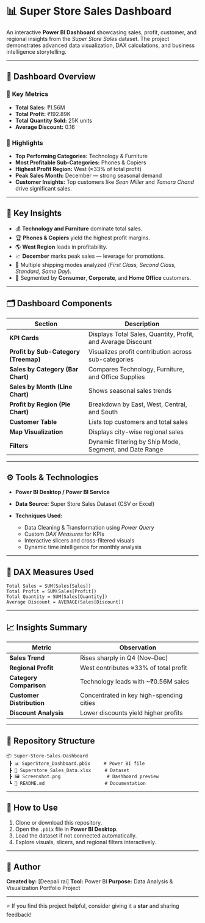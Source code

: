 # 📊 Super Store Sales Dashboard

An interactive **Power BI Dashboard** showcasing sales, profit, customer, and regional insights from the *Super Store Sales* dataset.
The project demonstrates advanced data visualization, DAX calculations, and business intelligence storytelling.

---

## 🧾 Dashboard Overview

### 🔹 **Key Metrics**

* **Total Sales:** ₹1.56M
* **Total Profit:** ₹192.89K
* **Total Quantity Sold:** 25K units
* **Average Discount:** 0.16

### 🔹 **Highlights**

* **Top Performing Categories:** Technology & Furniture
* **Most Profitable Sub-Categories:** Phones & Copiers
* **Highest Profit Region:** West (≈33% of total profit)
* **Peak Sales Month:** December — strong seasonal demand
* **Customer Insights:** Top customers like *Sean Miller* and *Tamara Chand* drive significant sales.

---

## 🧠 Key Insights

* 💰 **Technology and Furniture** dominate total sales.
* 🏆 **Phones & Copiers** yield the highest profit margins.
* 🌎 **West Region** leads in profitability.
* 📈 **December** marks peak sales — leverage for promotions.
* 🚚 Multiple shipping modes analyzed (*First Class, Second Class, Standard, Same Day*).
* 👥 Segmented by **Consumer**, **Corporate**, and **Home Office** customers.

---

## 🗂️ Dashboard Components

| Section                              | Description                                                  |
| ------------------------------------ | ------------------------------------------------------------ |
| **KPI Cards**                        | Displays Total Sales, Quantity, Profit, and Average Discount |
| **Profit by Sub-Category (Treemap)** | Visualizes profit contribution across sub-categories         |
| **Sales by Category (Bar Chart)**    | Compares Technology, Furniture, and Office Supplies          |
| **Sales by Month (Line Chart)**      | Shows seasonal sales trends                                  |
| **Profit by Region (Pie Chart)**     | Breakdown by East, West, Central, and South                  |
| **Customer Table**                   | Lists top customers and total sales                          |
| **Map Visualization**                | Displays city-wise regional sales                            |
| **Filters**                          | Dynamic filtering by Ship Mode, Segment, and Date Range      |

---

## ⚙️ Tools & Technologies

* **Power BI Desktop / Power BI Service**
* **Data Source:** Super Store Sales Dataset (CSV or Excel)
* **Techniques Used:**

  * Data Cleaning & Transformation using *Power Query*
  * Custom *DAX Measures* for KPIs
  * Interactive slicers and cross-filtered visuals
  * Dynamic time intelligence for monthly analysis

---

## 🧩 DAX Measures Used

```DAX
Total Sales = SUM(Sales[Sales])
Total Profit = SUM(Sales[Profit])
Total Quantity = SUM(Sales[Quantity])
Average Discount = AVERAGE(Sales[Discount])
```

---

## 📈 Insights Summary

| Metric                    | Observation                              |
| ------------------------- | ---------------------------------------- |
| **Sales Trend**           | Rises sharply in Q4 (Nov–Dec)            |
| **Regional Profit**       | West contributes ≈33% of total profit    |
| **Category Comparison**   | Technology leads with ~₹0.56M sales      |
| **Customer Distribution** | Concentrated in key high-spending cities |
| **Discount Analysis**     | Lower discounts yield higher profits     |

---

## 📂 Repository Structure

```
📦 Super-Store-Sales-Dashboard
 ┣ 📊 SuperStore_Dashboard.pbix     # Power BI file
 ┣ 📄 Superstore_Sales_Data.xlsx     # Dataset
 ┣ 🖼️ Screenshot.png                 # Dashboard preview
 ┗ 📘 README.md                      # Documentation
```

---

## 🚀 How to Use

1. Clone or download this repository.
2. Open the `.pbix` file in **Power BI Desktop**.
3. Load the dataset if not connected automatically.
4. Explore visuals, slicers, and regional filters interactively.

---

## 🧾 Author

**Created by:** [Deepali rai]
**Tool:** Power BI
**Purpose:** Data Analysis & Visualization Portfolio Project

---

⭐ If you find this project helpful, consider giving it a **star** and sharing feedback!
